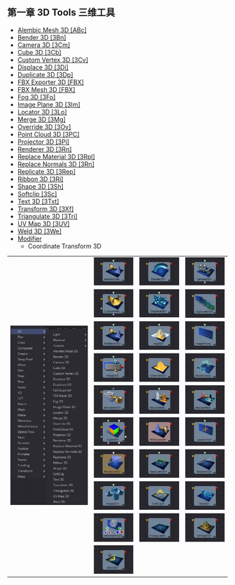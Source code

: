 ## 第一章 3D Tools 三维工具

- [Alembic Mesh 3D [ABc]](./Alembic%20Mesh%203D%20[ABc].md) 
- [Bender 3D [3Bn]](./Bender%203D%20[3Bn].md) 
- [Camera 3D [3Cm]](./Camera%203D%20[3Cm].md) 
- [Cube 3D [3Cb]](./Cube%203D%20[3Cb].md) 
- [Custom Vertex 3D [3Cv]](./Custom%20Vertex%203D%20[3Cv].md) 
- [Displace 3D [3Di]](./Displace%203D%20[3Di].md) 
- [Duplicate 3D [3Dp]](./Duplicate%203D%20[3Dp].md) 
- [FBX Exporter 3D [FBX]](./FBX%20Exporter%203D%20[FBX].md) 
- [FBX Mesh 3D [FBX]](./FBX%20Mesh%203D%20[FBX].md) 
- [Fog 3D [3Fo]](./Fog%203D%20[3Fo].md) 
- [Image Plane 3D [3Im]](./Image%20Plane%203D%20[3Im].md) 
- [Locator 3D [3Lo]](./Locator%203D%20[3Lo].md) 
- [Merge 3D [3Mg]](./Merge%203D%20[3Mg].md) 
- [Override 3D [3Ov]](./Override%203D%20[3Ov].md) 
- [Point Cloud 3D [3PC]](./Point%20Cloud%203D%20[3PC].md) 
- [Projector 3D [3Pj]](./Projector%203D%20[3Pj].md) 
- [Renderer 3D [3Rn]](./Renderer%203D%20[3Rn].md) 
- [Replace Material 3D [3Rpl]](./Replace%20Material%203D%20[3Rpl].md) 
- [Replace Normals 3D [3Rn]](./Replace%20Normals%203D%20[3Rn].md) 
- [Replicate 3D [3Rep]](./Replicate%203D%20[3Rep].md) 
- [Ribbon 3D [3Ri]](./Ribbon%203D%20[3Ri].md) 
- [Shape 3D [3Sh]](./Shape%203D%20[3Sh].md) 
- [Softclip [3Sc]](./Softclip%20[3Sc].md) 
- [Text 3D [3Txt]](./Text%203D%20[3Txt].md) 
- [Transform 3D [3Xf]](./Transform%203D%20[3Xf].md) 
- [Triangulate 3D [3Tri]](./Triangulate%203D%20[3Tri].md) 
- [UV Map 3D [3UV]](./UV%20Map%203D%20[3UV].md) 
- [Weld 3D [3We]](./Weld%203D%20[3We].md) 
- [Modifier](./Modifier.md) 
  - Coordinate Transform 3D

<table id="img">
  <tr>
    <td rowspan="10"><img src="images/3D_index.png" alt="3D_index"></td>
    <td><img src="images/index_AlembicMesh3D.jpg" alt="index_AlembicMesh3D"></td>
    <td><img src="images/index_Bender3D.jpg" alt="index_Bender3D"></td>
    <td><img src="images/index_Camera3D.jpg" alt="index_Camera3D"></td>
  </tr>
  <tr>
    <td><img src="images/index_CustomVertex3D.jpg" alt="index_CustomVertex3D"></td>
    <td><img src="images/index_Displace3D.jpg" alt="index_Displace3D"></td>
    <td><img src="images/index_Duplicate3D.jpg" alt="index_Duplicate3D"></td>
  </tr>
  <tr>
    <td><img src="images/index_FBXMesh3D.jpg" alt="index_FBXMesh3D"></td>
    <td><img src="images/index_Fog3D.jpg" alt="index_Fog3D"></td>
    <td><img src="images/index_ImagePlane3D.jpg" alt="index_ImagePlane3D"></td>
  </tr>
  <tr>
    <td><img src="images/index_Merge3D.jpg" alt="index_Merge3D"></td>
    <td><img src="images/index_Override3D.jpg" alt="index_Override3D"></td>
    <td><img src="images/index_PointCloud3D.jpg" alt="index_PointCloud3D"></td>
  </tr>
  <tr>
    <td><img src="images/index_Renderer3D.jpg" alt="index_Renderer3D"></td>
    <td><img src="images/index_ReplaceMaterial3D.jpg" alt="index_ReplaceMaterial3D"></td>
    <td><img src="images/index_ReplaceNormals3D.jpg" alt="index_ReplaceNormals3D"></td>
  </tr>
  <tr>
    <td><img src="images/index_Cube3D.jpg" alt="index_Cube3D"></td>
    <td><img src="images/index_FBXExporter3D.jpg" alt="index_FBXExporter3D"></td>
    <td><img src="images/index_Locator3D.jpg" alt="index_Locator3D"></td>
  </tr>
  <tr>
    <td><img src="images/index_Projector3D.jpg" alt="index_Projector3D"></td>
    <td><img src="images/index_Replicate3D.jpg" alt="index_Replicate3D"></td>
    <td><img src="images/index_Ribbon3D.jpg" alt="index_Ribbon3D"></td>
  </tr>
  <tr>
    <td><img src="images/index_Shape3D.jpg" alt="index_Shape3D"></td>
    <td><img src="images/index_Softclip.jpg" alt="index_Softclip"></td>
    <td><img src="images/index_Text3D.jpg" alt="index_Text3D"></td>
  </tr>
  <tr>
    <td><img src="images/index_Transform3D.jpg" alt="index_Transform3D"></td>
    <td><img src="images/index_Triangulate3D.jpg" alt="index_Triangulate3D"></td>
    <td><img src="images/index_UVMap3D.jpg" alt="index_UVMap3D"></td>
  </tr>
  <tr>
    <td><img src="images/index_Weld3D.jpg" alt="index_Weld3D"></td>
  </tr>
</table>